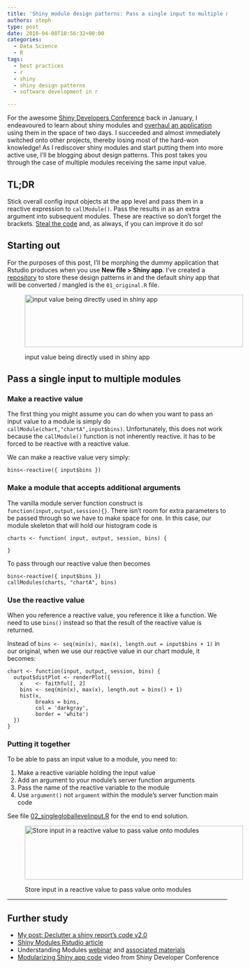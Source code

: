 ```yaml
---
title: 'Shiny module design patterns: Pass a single input to multiple modules'
authors: steph
type: post
date: 2016-04-08T10:56:32+00:00
categories:
  - Data Science
  - R
tags:
  - best practices
  - r
  - shiny
  - shiny design patterns
  - software development in r

---
```

For the awesome [Shiny Developers Conference][1] back in January, I endeavoured to learn about shiny modules and [overhaul an application][2] using them in the space of two days. I succeeded and almost immediately switched onto other projects, thereby losing most of the hard-won knowledge! As I rediscover shiny modules and start putting them into more active use, I&#8217;ll be blogging about design patterns. This post takes you through the case of multiple modules receiving the same input value.

## TL;DR

Stick overall config input objects at the app level and pass them in a reactive expression to `callModule()`. Pass the results in as an extra argument into subsequent modules. These are reactive so don&#8217;t forget the brackets. [Steal the code][3] and, as always, if you can improve it do so!

<!--more-->

## Starting out

For the purposes of this post, I&#8217;ll be morphing the dummy application that Rstudio produces when you use **New file > Shiny app**. I&#8217;ve created a [repository][4] to store these design patterns in and the default shiny app that will be converted / mangled is the `01_original.R` file.<figure style="width: 500px" class="wp-caption aligncenter">

[<img src="https://raw.githubusercontent.com/stephlocke/shinymodulesdesignpatterns/master/input_to_multiplemodules/README/original.png" alt="input value being directly used in shiny app" width="500" height="120" />][4]<figcaption class="wp-caption-text">input value being directly used in shiny app</figcaption></figure> 

## Pass a single input to multiple modules

### Make a reactive value

The first thing you might assume you can do when you want to pass an input value to a module is simply do `callModule(chart,"chartA",input$bins)`. Unfortunately, this does not work because the `callModule()` function is not inherently reactive. it has to be forced to be reactive with a reactive value.

We can make a reactive value very simply:

    bins<-reactive({ input$bins })
    

### Make a module that accepts additional arguments

The vanilla module server function construct is `function(input,output,session){}`. There isn&#8217;t room for extra parameters to be passed through so we have to make space for one. In this case, our module skeleton that will hold our histogram code is

    charts <- function( input, output, session, bins) {
    
    }
    

To pass through our reactive value then becomes

    bins<-reactive({ input$bins })
    callModules(charts, "chartA", bins)
    

### Use the reactive value

When you reference a reactive value, you reference it like a function. We need to use `bins()` instead so that the result of the reactive value is returned.

Instead of `bins <- seq(min(x), max(x), length.out = input$bins + 1)` in our original, when we use our reactive value in our chart module, it becomes:

    chart <- function(input, output, session, bins) {
      output$distPlot <- renderPlot({
        x    <- faithful[, 2]
        bins <- seq(min(x), max(x), length.out = bins() + 1)
        hist(x,
             breaks = bins,
             col = 'darkgray',
             border = 'white')
      })
    }
    

### Putting it together

To be able to pass an input value to a module, you need to:

  1. Make a reactive variable holding the input value
  2. Add an argument to your module&#8217;s server function arguments
  3. Pass the name of the reactive variable to the module
  4. Use `argument()` not `argument` within the module&#8217;s server function main code

See file [02_singlegloballevelinput.R][5] for the end to end solution.<figure style="width: 500px" class="wp-caption aligncenter">

 <img class="" src="https://raw.githubusercontent.com/stephlocke/shinymodulesdesignpatterns/master/input_to_multiplemodules/README/simplePassthrough.png" alt="Store input in a reactive value to pass value onto modules" width="500" height="123" /></a><figcaption class="wp-caption-text">Store input in a reactive value to pass value onto modules</figcaption></figure> 

* * *

## Further study

  * [My post: Declutter a shiny report&#8217;s code v2.0][6]
  * [Shiny Modules Rstudio article][7]
  * Understanding Modules [webinar][8] and [associated materials][9]
  * [Modularizing Shiny app code][10] video from Shiny Developer Conference

 [1]: https://www.eventbrite.com/e/shiny-developer-conference-registration-19153967031
 [2]: https://itsalocke.com/declutter-a-shiny-reports-code-v2-0/
 [3]: https://github.com/stephlocke/shinymodulesdesignpatterns
 [4]: https://github.com/stephlocke/shinymodulesdesignpatterns/tree/master/input_to_multiplemodules
 [5]: https://github.com/stephlocke/shinymodulesdesignpatterns/blob/master/input_to_multiplemodules/02_singlegloballevelinput.R
 [6]: https://itsalocke.com/declutter-a-shiny-reports-code-v2-0
 [7]: http://shiny.rstudio.com/articles/modules.html
 [8]: https://www.rstudio.com/resources/webinars/
 [9]: https://github.com/rstudio/webinars/blob/master/19-Understanding-modules/01-Modules-Webinar.pdf
 [10]: https://www.rstudio.com/resources/webinars/shiny-developer-conference/
